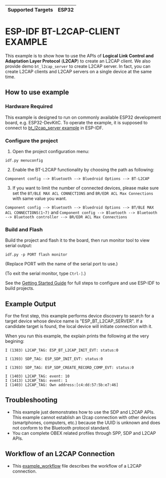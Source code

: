 | Supported Targets | ESP32 |
| ----------------- | ----- |

ESP-IDF BT-L2CAP-CLIENT EXAMPLE
===================================

This example is to show how to use the APIs of **Logical Link Control and Adaptation Layer Protocol** (**L2CAP**) to create an L2CAP client. We also provide demo `bt_l2cap_server` to create L2CAP server. In fact, you can create L2CAP clients and L2CAP servers on a single device at the same time.

## How to use example

### Hardware Required

This example is designed to run on commonly available ESP32 development board, e.g. ESP32-DevKitC. To operate the example, it is supposed to connect to [bt_l2cap_server example](../bt_l2cap_server) in ESP-IDF.

### Configure the project

1. Open the project configuration menu:

```
idf.py menuconfig
```

2. Enable the BT-L2CAP functionality by choosing the path as following:

`Component config --> Bluetooth --> Bluedroid Options --> BT-L2CAP`

3. If you want to limit the number of connected devices, please make sure set the `BT/BLE MAX ACL CONNECTIONS` and `BR/EDR ACL Max Connections` with same value you want.

`Component config --> Bluetooth --> Bluedroid Options --> BT/BLE MAX ACL CONNECTIONS(1~7)`
and
`Component config --> Bluetooth --> Bluetooth --> Bluetooth controller --> BR/EDR ACL Max Connections`

### Build and Flash

Build the project and flash it to the board, then run monitor tool to view serial output:

```
idf.py -p PORT flash monitor
```

(Replace PORT with the name of the serial port to use.)

(To exit the serial monitor, type ``Ctrl-]``.)

See the [Getting Started Guide](https://docs.espressif.com/projects/esp-idf/en/latest/get-started/index.html) for full steps to configure and use ESP-IDF to build projects.

## Example Output

For the first step, this example performs device discovery to search for a target device whose device name is "ESP_BT_L2CAP_SERVER". If a candidate target is found, the local device will initiate connection with it.

When you run this example, the explain prints the following at the very begining:
```
I (1383) L2CAP_TAG: ESP_BT_L2CAP_INIT_EVT: status:0

I (1393) SDP_TAG: ESP_SDP_INIT_EVT: status:0

I (1393) SDP_TAG: ESP_SDP_CREATE_RECORD_COMP_EVT: status:0

I (1403) L2CAP_TAG: event: 10
I (1413) L2CAP_TAG: event: 1
I (1403) L2CAP_TAG: Own address:[c4:dd:57:5b:e7:46]
```

## Troubleshooting
* This example just demonstrates how to use the SDP and L2CAP APIs. This example cannot establish an l2cap connection with other devices (smartphones, computers, etc.) because the UUID is unknown and does not conform to the Bluetooth protocol standard.
* You can complete OBEX related profiles through SPP, SDP and L2CAP APIs.

## Workflow of an L2CAP Connection
* This [example_workflow](./tutorial/example_workflow.md) file describes the workflow of a L2CAP connection.